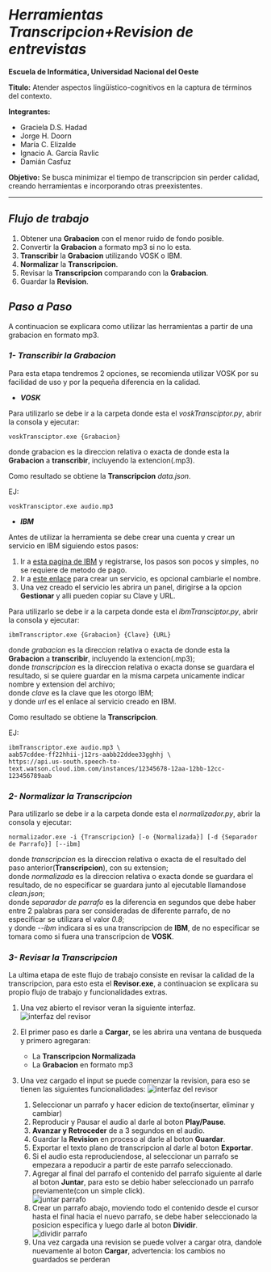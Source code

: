 # *Herramientas Transcripcion+Revision de entrevistas*

**Escuela de Informática, Universidad Nacional del Oeste**  

**Titulo:** Atender aspectos lingüístico-cognitivos en la captura de términos del contexto.

**Integrantes:** 
- Graciela D.S. Hadad
- Jorge H. Doorn
- María C. Elizalde
- Ignacio A. García Ravlic
- Damián Casfuz

**Objetivo:** Se busca minimizar el tiempo de transcripcion sin perder calidad, creando herramientas e incorporando otras preexistentes.

---
## ***Flujo de trabajo***

1. Obtener una **Grabacion** con el menor ruido de fondo posible.
2. Convertir la **Grabacion** a formato mp3 si no lo esta.
3. **Transcribir** la **Grabacion** utilizando VOSK o IBM.
4. **Normalizar** la **Transcripcion**.
5. Revisar la **Transcripcion** comparando con la **Grabacion**.
6. Guardar la **Revision**.



## ***Paso a Paso***
A continuacion se explicara como utilizar las herramientas a partir de una grabacion en formato mp3.


### ***1- Transcribir la Grabacion***
Para esta etapa tendremos 2 opciones, se recomienda utilizar VOSK por su facilidad de uso y por la pequeña diferencia en la calidad.

- ***VOSK***

Para utilizarlo se debe ir a la carpeta donde esta el *voskTransciptor.py*, abrir la consola y ejecutar:

```
voskTransciptor.exe {Grabacion}
```

donde grabacion es la direccion relativa o exacta de donde esta la **Grabacion** a **transcribir**, incluyendo la extencion(.mp3).

Como resultado se obtiene la **Transcripcion** *data.json*.

EJ: 
```
voskTransciptor.exe audio.mp3
```

- ***IBM***

Antes de utilizar la herramienta se debe crear una cuenta y crear un servicio en IBM siguiendo estos pasos:

1. Ir a [esta pagina de IBM](https://cloud.ibm.com/) y registrarse, los pasos son pocos y simples, no se requiere de metodo de pago.
2. Ir a [este enlace](https://cloud.ibm.com/catalog/services/speech-to-text) para crear un servicio, es opcional cambiarle el nombre.
3. Una vez creado el servicio les abrira un panel, dirigirse a la opcion **Gestionar** y alli pueden copiar su Clave y URL.

Para utilizarlo se debe ir a la carpeta donde esta el *ibmTransciptor.py*, abrir la consola y ejecutar:

```
ibmTranscriptor.exe {Grabacion} {Clave} {URL}
```

donde *grabacion* es la direccion relativa o exacta de donde esta la **Grabacion** a **transcribir**, incluyendo la extencion(.mp3);  
donde *transcripcion* es la direccion relativa o exacta donse se guardara el resultado, si se quiere guardar en la misma carpeta unicamente indicar nombre y extension del archivo;  
donde *clave* es la clave que les otorgo IBM;  
y donde *url* es el enlace al servicio creado en IBM.

Como resultado se obtiene la **Transcripcion**.

EJ: 
```
ibmTranscriptor.exe audio.mp3 \
aab57cddee-ff22hhii-j12rs-aabb22ddee33gghhj \
https://api.us-south.speech-to-text.watson.cloud.ibm.com/instances/12345678-12aa-12bb-12cc-123456789aab
```


### ***2- Normalizar la Transcripcion***
Para utilizarlo se debe ir a la carpeta donde esta el *normalizador.py*, abrir la consola y ejecutar:
    
```
normalizador.exe -i {Transcripcion} [-o {Normalizada}] [-d {Separador de Parrafo}] [--ibm]
```

donde *transcripcion* es la direccion relativa o exacta de el resultado del paso anterior(**Transcripcion**), con su extension;  
donde *normalizada* es la direccion relativa o exacta donde se guardara el resultado, de no especificar se guardara junto al ejecutable llamandose *clean.json*;  
donde *separador de parrafo* es la diferencia en segundos que debe haber entre 2 palabras para ser consideradas de diferente parrafo, de no especificar se utilizara el valor *0.8*;  
y donde *--ibm* indicara si es una transcripcion de **IBM**, de no especificar se tomara como si fuera una transcripcion de **VOSK**.


### ***3- Revisar la Transcripcion***
La ultima etapa de este flujo de trabajo consiste en revisar la calidad de la transcripcion, para esto esta el **Revisor.exe**, a continuacion se explicara su propio flujo de trabajo y funcionalidades extras. 

1. Una vez abierto el revisor veran la siguiente interfaz.  
![interfaz del revisor](./docs/revisor1.png "Revisor")

2. El primer paso es darle a **Cargar**, se les abrira una ventana de busqueda y primero agregaran:
    - La **Transcripcion Normalizada**
    - La **Grabacion** en formato mp3

3. Una vez cargado el input se puede comenzar la revision, para eso se tienen las siguientes funcionalidades:
    ![interfaz del revisor](./docs/revisor2.png "Controles")
    1. Seleccionar un parrafo y hacer edicion de texto(insertar, eliminar y cambiar)
    2. Reproducir y Pausar el audio al darle al boton **Play/Pause**.
    3. **Avanzar y Retroceder** de a 3 segundos en el audio.
    4. Guardar la **Revision** en proceso al darle al boton **Guardar**.
    5. Exportar el texto plano de transcripcion al darle al boton **Exportar**.
    6. Si el audio esta reproduciendose, al seleccionar un parrafo se empezara a repoducir a partir de este parrafo seleccionado.
    7. Agregar al final del parrafo el contenido del parrafo siguiente al darle al boton **Juntar**, para esto se debio haber seleccionado un parrafo previamente(con un simple click).  
    ![juntar parrafo](./docs/juntar.png "Juntar")
    8. Crear un parrafo abajo, moviendo todo el contenido desde el cursor hasta el final hacia el nuevo parrafo, se debe haber seleccionado la posicion especifica y luego darle al boton **Dividir**.  
    ![dividir parrafo](./docs/dividir.png "Dividir")
    9. Una vez cargada una revision se puede volver a cargar otra, dandole nuevamente al boton **Cargar**, advertencia: los cambios no guardados se perderan